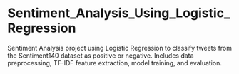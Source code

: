 # Sentiment_Analysis_Using_Logistic_Regression
Sentiment Analysis project using Logistic Regression to classify tweets from the Sentiment140 dataset as positive or negative. Includes data preprocessing, TF-IDF feature extraction, model training, and evaluation.

